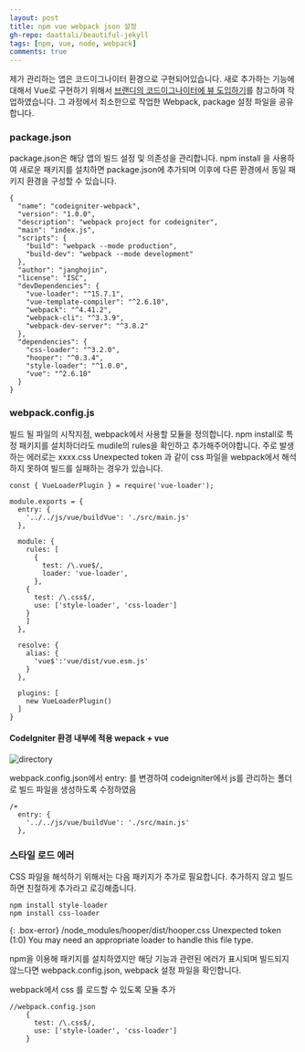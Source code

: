 ```yaml
---  
layout: post
title: npm vue webpack json 설정
gh-repo: daattali/beautiful-jekyll
tags: [npm, vue, node, webpack]
comments: true
---  
```


제가 관리하는 앱은 코드이그나이터 환경으로 구현되어있습니다. 
새로 추가하는 기능에 대해서 Vue로 구현하기 위해서 [브랜디의 코드이그나이터에 뷰 도입하기](http://labs.brandi.co.kr/2018/08/07/kangww.html)를 참고하여 작업하였습니다. 그 과정에서 최소한으로 작업한 Webpack, package 설정 파일을 공유합니다.

### package.json
package.json은 해당 앱의 빌드 설정 및 의존성을 관리합니다. npm install 을 사용하여 새로운 패키지를 설치하면 package.json에 추가되며 이후에 다른 환경에서 동일 패키지 환경을 구성할 수 있습니다.

~~~
{
  "name": "codeigniter-webpack",
  "version": "1.0.0",
  "description": "webpack project for codeigniter",
  "main": "index.js",
  "scripts": {
    "build": "webpack --mode production",
    "build-dev": "webpack --mode development"
  },
  "author": "janghojin",
  "license": "ISC",
  "devDependencies": {
    "vue-loader": "^15.7.1",
    "vue-template-compiler": "^2.6.10",
    "webpack": "^4.41.2",
    "webpack-cli": "^3.3.9",
    "webpack-dev-server": "^3.8.2"
  },
  "dependencies": {
    "css-loader": "^3.2.0",
    "hooper": "^0.3.4",
    "style-loader": "^1.0.0",
    "vue": "^2.6.10"
  }
}
~~~


### webpack.config.js
빌드 될 파일의 시작지점, webpack에서 사용할 모듈을 정의합니다. npm install로 특정 패키지를 설치하더라도 mudile의 rules을 확인하고 추가해주어야합니다. 주로 발생하는 에러로는 xxxx.css Unexpected token 과 같이 css 파일을 webpack에서 해석하지 못하여 빌드를 실패하는 경우가 있습니다.

~~~
const { VueLoaderPlugin } = require('vue-loader');

module.exports = {
  entry: {
    '../../js/vue/buildVue': './src/main.js'
  },

  module: {
    rules: [
      {
        test: /\.vue$/,
        loader: 'vue-loader',
      },
    {
      test: /\.css$/,
      use: ['style-loader', 'css-loader']
    }
    ]
  },

  resolve: {
    alias: {
      'vue$':'vue/dist/vue.esm.js'
    }
  },

  plugins: [
    new VueLoaderPlugin()
  ]
}
~~~


#### CodeIgniter 환경 내부에 적용 wepack + vue 

![directory](https://trello-attachments.s3.amazonaws.com/5db8f4ec38c7480da1157f2f/344x170/6945def226a7599c32d1921049a85ed6/image.png)

webpack.config.json에서 entry: 를 변경하여 codeigniter에서 js를 관리하는 폴더로 빌드 파일을 생성하도록 수정하였음

~~~
/+
  entry: {
    '../../js/vue/buildVue': './src/main.js'
  },

~~~

### 스타일 로드 에러
CSS 파일을 해석하기 위해서는 다음 패키지가 추가로 필요합니다. 추가하지 않고 빌드하면 친절하게 추가라고 로깅해줍니다.
~~~
npm install style-loader
npm install css-loader
~~~
  
{: .box-error}
/node_modules/hooper/dist/hooper.css Unexpected token (1:0) You may need an appropriate loader to handle this file type.

npm을 이용해 패키지를 설치하였지만 해당 기능과 관련된 에러가 표시되며 빌드되지 않느다면 webpack.config.json, webpack 설정 파일을 확인합니다.

webpack에서 css 를 로드할 수 있도록 모듈 추가

~~~
//webpack.config.json
    {
      test: /\.css$/,
      use: ['style-loader', 'css-loader']
    }
~~~
  
  
